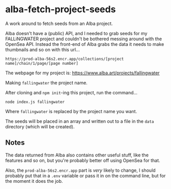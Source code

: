 # alba-fetch-project-seeds
A work around to fetch seeds from an Alba project.

Alba doesn't have a (public) API, and I needed to grab seeds for my FALLiNGWATER project and couldn't be bothered messing around with the OpenSea API. Instead the front-end of Alba grabs the data it needs to make thumbnails and so on with this url...

`https://prod-alba-56s2.encr.app/collections/[project name]/chain/1/page/[page number]`

The webpage for my project is: https://www.alba.art/projects/fallingwater

Making `fallingwater` the project name.

After cloning and `npm init`-ing this project, run the command...

`node index.js fallingwater`

Where `fallingwater` is replaced by the project name you want.

The seeds will be placed in an array and written out to a file in the `data` directory (which will be created).

## Notes

The data returned from Alba also contains other useful stuff, like the features and so on, but you're probably better off using OpenSea for that.

Also, the `prod-alba-56s2.encr.app` part is _very_ likely to change, I should probably put that in a `.env` variable or pass it in on the command line, but for the moment it does the job.
